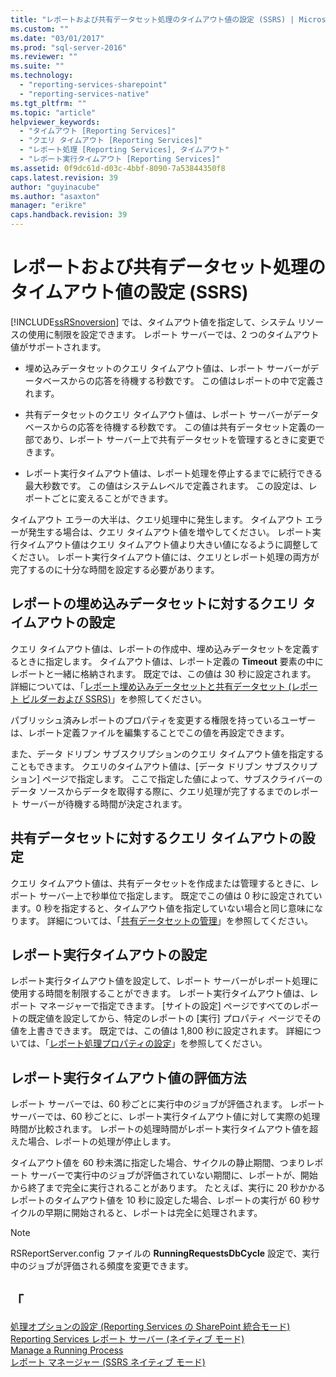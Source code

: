 ```yaml
---
title: "レポートおよび共有データセット処理のタイムアウト値の設定 (SSRS) | Microsoft Docs"
ms.custom: ""
ms.date: "03/01/2017"
ms.prod: "sql-server-2016"
ms.reviewer: ""
ms.suite: ""
ms.technology: 
  - "reporting-services-sharepoint"
  - "reporting-services-native"
ms.tgt_pltfrm: ""
ms.topic: "article"
helpviewer_keywords: 
  - "タイムアウト [Reporting Services]"
  - "クエリ タイムアウト [Reporting Services]"
  - "レポート処理 [Reporting Services], タイムアウト"
  - "レポート実行タイムアウト [Reporting Services]"
ms.assetid: 0f9dc61d-d03c-4bbf-8090-7a53844350f8
caps.latest.revision: 39
author: "guyinacube"
ms.author: "asaxton"
manager: "erikre"
caps.handback.revision: 39
---
```

# レポートおよび共有データセット処理のタイムアウト値の設定 (SSRS)
  [!INCLUDE[ssRSnoversion](../../includes/ssrsnoversion-md.md)] では、タイムアウト値を指定して、システム リソースの使用に制限を設定できます。 レポート サーバーでは、2 つのタイムアウト値がサポートされます。  
  
-   埋め込みデータセットのクエリ タイムアウト値は、レポート サーバーがデータベースからの応答を待機する秒数です。 この値はレポートの中で定義されます。  
  
-   共有データセットのクエリ タイムアウト値は、レポート サーバーがデータベースからの応答を待機する秒数です。 この値は共有データセット定義の一部であり、レポート サーバー上で共有データセットを管理するときに変更できます。  
  
-   レポート実行タイムアウト値は、レポート処理を停止するまでに続行できる最大秒数です。 この値はシステムレベルで定義されます。 この設定は、レポートごとに変えることができます。  
  
 タイムアウト エラーの大半は、クエリ処理中に発生します。 タイムアウト エラーが発生する場合は、クエリ タイムアウト値を増やしてください。 レポート実行タイムアウト値はクエリ タイムアウト値より大きい値になるように調整してください。 レポート実行タイムアウト値には、クエリとレポート処理の両方が完了するのに十分な時間を設定する必要があります。  
  
## レポートの埋め込みデータセットに対するクエリ タイムアウトの設定  
 クエリ タイムアウト値は、レポートの作成中、埋め込みデータセットを定義するときに指定します。 タイムアウト値は、レポート定義の **Timeout** 要素の中にレポートと一緒に格納されます。 既定では、この値は 30 秒に設定されます。 詳細については、「[レポート埋め込みデータセットと共有データセット (レポート ビルダーおよび SSRS)](../../reporting-services/report-data/report-embedded-datasets-and-shared-datasets-report-builder-and-ssrs.md)」を参照してください。  
  
 パブリッシュ済みレポートのプロパティを変更する権限を持っているユーザーは、レポート定義ファイルを編集することでこの値を再設定できます。  
  
 また、データ ドリブン サブスクリプションのクエリ タイムアウト値を指定することもできます。 クエリのタイムアウト値は、[データ ドリブン サブスクリプション] ページで指定します。 ここで指定した値によって、サブスクライバーのデータ ソースからデータを取得する際に、クエリ処理が完了するまでのレポート サーバーが待機する時間が決定されます。  
  
## 共有データセットに対するクエリ タイムアウトの設定  
 クエリ タイムアウト値は、共有データセットを作成または管理するときに、レポート サーバー上で秒単位で指定します。 既定でこの値は 0 秒に設定されています。0 秒を指定すると、タイムアウト値を指定していない場合と同じ意味になります。 詳細については、「[共有データセットの管理](../../reporting-services/report-data/manage-shared-datasets.md)」を参照してください。  
  
## レポート実行タイムアウトの設定  
 レポート実行タイムアウト値を設定して、レポート サーバーがレポート処理に使用する時間を制限することができます。 レポート実行タイムアウト値は、レポート マネージャーで指定できます。 [サイトの設定] ページですべてのレポートの既定値を設定してから、特定のレポートの [実行] プロパティ ページでその値を上書きできます。 既定では、この値は 1,800 秒に設定されます。 詳細については、「[レポート処理プロパティの設定](../../reporting-services/report-server/set-report-processing-properties.md)」を参照してください。  
  
## レポート実行タイムアウト値の評価方法  
 レポート サーバーでは、60 秒ごとに実行中のジョブが評価されます。 レポート サーバーでは、60 秒ごとに、レポート実行タイムアウト値に対して実際の処理時間が比較されます。 レポートの処理時間がレポート実行タイムアウト値を超えた場合、レポートの処理が停止します。  
  
 タイムアウト値を 60 秒未満に指定した場合、サイクルの静止期間、つまりレポート サーバーで実行中のジョブが評価されていない期間に、レポートが、開始から終了まで完全に実行されることがあります。 たとえば、実行に 20 秒かかるレポートのタイムアウト値を 10 秒に設定した場合、レポートの実行が 60 秒サイクルの早期に開始されると、レポートは完全に処理されます。  
  
> [!NOTE]  
>  RSReportServer.config ファイルの **RunningRequestsDbCycle** 設定で、実行中のジョブが評価される頻度を変更できます。  
  
## 「  
 [処理オプションの設定 (Reporting Services の SharePoint 統合モード)](../../reporting-services/report-server-sharepoint/set-processing-options-reporting-services-in-sharepoint-integrated-mode.md)   
 [Reporting Services レポート サーバー (ネイティブ モード)](../../reporting-services/report-server/reporting-services-report-server-native-mode.md)   
 [Manage a Running Process](../../reporting-services/subscriptions/manage-a-running-process.md)   
 [レポート マネージャー (SSRS ネイティブ モード)](../Topic/Report%20Manager%20%20\(SSRS%20Native%20Mode\).md)  
  
  